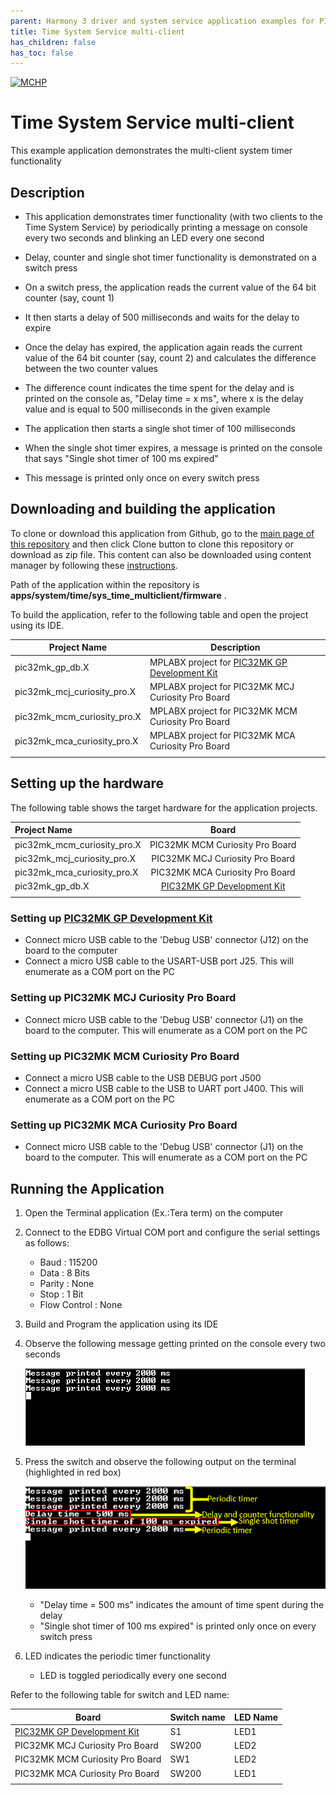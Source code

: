 ```yaml
---
parent: Harmony 3 driver and system service application examples for PIC32MK family
title: Time System Service multi-client 
has_children: false
has_toc: false
---
```


[![MCHP](https://www.microchip.com/ResourcePackages/Microchip/assets/dist/images/logo.png)](https://www.microchip.com)

# Time System Service multi-client

This example application demonstrates the multi-client system timer functionality

## Description

- This application demonstrates timer functionality (with two clients to the Time System Service) by periodically printing a message on console every two seconds and blinking an LED every one second

- Delay, counter and single shot timer functionality is demonstrated on a switch press

- On a switch press, the application reads the current value of the 64 bit counter (say, count 1)
- It then starts a delay of 500 milliseconds and waits for the delay to expire
- Once the delay has expired, the application again reads the current value of the 64 bit counter (say, count 2) and calculates the difference between the two counter values

- The difference count indicates the time spent for the delay and is printed on the console as, "Delay time = x ms", where x is the delay value and is equal to 500 milliseconds in the given example

- The application then starts a single shot timer of 100 milliseconds
- When the single shot timer expires, a message is printed on the console that says "Single shot timer of 100 ms expired"
- This message is printed only once on every switch press

## Downloading and building the application

To clone or download this application from Github, go to the [main page of this repository](https://github.com/Microchip-MPLAB-Harmony/core_apps_pic32mk) and then click Clone button to clone this repository or download as zip file.
This content can also be downloaded using content manager by following these [instructions](https://github.com/Microchip-MPLAB-Harmony/contentmanager/wiki).

Path of the application within the repository is **apps/system/time/sys_time_multiclient/firmware** .

To build the application, refer to the following table and open the project using its IDE.

| Project Name      | Description                                    |
| ----------------- | ---------------------------------------------- |
| pic32mk_gp_db.X | MPLABX project for [PIC32MK GP Development Kit](https://www.microchip.com/developmenttools/ProductDetails/dm320106) |
| pic32mk_mcj_curiosity_pro.X | MPLABX project for PIC32MK MCJ Curiosity Pro Board |
| pic32mk_mcm_curiosity_pro.X | MPLABX project for PIC32MK MCM Curiosity Pro Board |
| pic32mk_mca_curiosity_pro.X | MPLABX project for PIC32MK MCA Curiosity Pro Board |
|||

## Setting up the hardware

The following table shows the target hardware for the application projects.

| Project Name| Board|
|:---------|:---------:|
| pic32mk_mcm_curiosity_pro.X | PIC32MK MCM Curiosity Pro Board |
| pic32mk_mcj_curiosity_pro.X | PIC32MK MCJ Curiosity Pro Board |
| pic32mk_mca_curiosity_pro.X | PIC32MK MCA Curiosity Pro Board |
| pic32mk_gp_db.X | [PIC32MK GP Development Kit](https://www.microchip.com/developmenttools/ProductDetails/dm320106) |
|||

### Setting up [PIC32MK GP Development Kit](https://www.microchip.com/developmenttools/ProductDetails/dm320106)

- Connect micro USB cable to the 'Debug USB' connector (J12) on the board to the computer
- Connect a micro USB cable to the USART-USB port J25. This will enumerate as a COM port on the PC

### Setting up PIC32MK MCJ Curiosity Pro Board

- Connect micro USB cable to the 'Debug USB' connector (J1) on the board to the computer. This will enumerate as a COM port on the PC

### Setting up PIC32MK MCM Curiosity Pro Board

- Connect a micro USB cable to the USB DEBUG port J500
- Connect a micro USB cable to the USB to UART port J400. This will enumerate as a COM port on the PC

### Setting up PIC32MK MCA Curiosity Pro Board

- Connect micro USB cable to the 'Debug USB' connector (J1) on the board to the computer. This will enumerate as a COM port on the PC

## Running the Application

1. Open the Terminal application (Ex.:Tera term) on the computer
2. Connect to the EDBG Virtual COM port and configure the serial settings as follows:
    - Baud : 115200
    - Data : 8 Bits
    - Parity : None
    - Stop : 1 Bit
    - Flow Control : None
3. Build and Program the application using its IDE
4. Observe the following message getting printed on the console every two seconds

    ![output_sys_time_multiclient_1](images/output_sys_time_multiclient_1.png)

5. Press the switch and observe the following output on the terminal (highlighted in red box)

    ![output_sys_time_multiclient_2](images/output_sys_time_multiclient_2.png)

    - "Delay time = 500 ms" indicates the amount of time spent during the delay
    - "Single shot timer of 100 ms expired" is printed only once on every switch press

6. LED indicates the periodic timer functionality
    - LED is toggled periodically every one second

Refer to the following table for switch and LED name:

| Board | Switch name | LED Name |
| ----- | -------- | --------- |
|  [PIC32MK GP Development Kit](https://www.microchip.com/developmenttools/ProductDetails/dm320106) | S1 | LED1 |
|  PIC32MK MCJ Curiosity Pro Board | SW200 | LED2 |
|  PIC32MK MCM Curiosity Pro Board | SW1 |LED2 |
|  PIC32MK MCA Curiosity Pro Board | SW200 |LED1 |
||||
